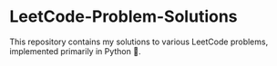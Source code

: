# LeetCode-Problem-Solutions

This repository contains my solutions to various LeetCode problems, implemented primarily in Python 🐍.
